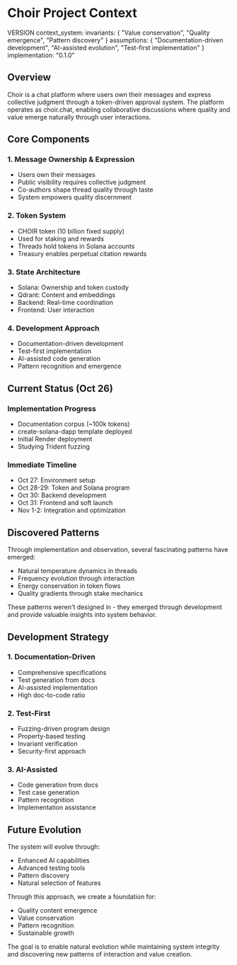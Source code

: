 # Choir Project Context

VERSION context_system:
  invariants: {
    "Value conservation",
    "Quality emergence",
    "Pattern discovery"
  }
  assumptions: {
    "Documentation-driven development",
    "AI-assisted evolution",
    "Test-first implementation"
  }
  implementation: "0.1.0"

## Overview

Choir is a chat platform where users own their messages and express collective judgment through a token-driven approval system. The platform operates as choir.chat, enabling collaborative discussions where quality and value emerge naturally through user interactions.

## Core Components

### 1. Message Ownership & Expression
- Users own their messages
- Public visibility requires collective judgment
- Co-authors shape thread quality through taste
- System empowers quality discernment

### 2. Token System
- CHOIR token (10 billion fixed supply)
- Used for staking and rewards
- Threads hold tokens in Solana accounts
- Treasury enables perpetual citation rewards

### 3. State Architecture
- Solana: Ownership and token custody
- Qdrant: Content and embeddings
- Backend: Real-time coordination
- Frontend: User interaction

### 4. Development Approach
- Documentation-driven development
- Test-first implementation
- AI-assisted code generation
- Pattern recognition and emergence

## Current Status (Oct 26)

### Implementation Progress
- Documentation corpus (~100k tokens)
- create-solana-dapp template deployed
- Initial Render deployment
- Studying Trident fuzzing

### Immediate Timeline
- Oct 27: Environment setup
- Oct 28-29: Token and Solana program
- Oct 30: Backend development
- Oct 31: Frontend and soft launch
- Nov 1-2: Integration and optimization

## Discovered Patterns

Through implementation and observation, several fascinating patterns have emerged:
- Natural temperature dynamics in threads
- Frequency evolution through interaction
- Energy conservation in token flows
- Quality gradients through stake mechanics

These patterns weren't designed in - they emerged through development and provide valuable insights into system behavior.

## Development Strategy

### 1. Documentation-Driven
- Comprehensive specifications
- Test generation from docs
- AI-assisted implementation
- High doc-to-code ratio

### 2. Test-First
- Fuzzing-driven program design
- Property-based testing
- Invariant verification
- Security-first approach

### 3. AI-Assisted
- Code generation from docs
- Test case generation
- Pattern recognition
- Implementation assistance

## Future Evolution

The system will evolve through:
- Enhanced AI capabilities
- Advanced testing tools
- Pattern discovery
- Natural selection of features

Through this approach, we create a foundation for:
- Quality content emergence
- Value conservation
- Pattern recognition
- Sustainable growth

The goal is to enable natural evolution while maintaining system integrity and discovering new patterns of interaction and value creation.
